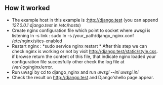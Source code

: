 ## How it worked
* The example host in this example is :http://django.test (you can append *127.0.0.1 django.test* in /etc/hosts)
* Create nginx configuration file which point to socket where uwsgi is listening
ln -s link : sudo ln -s /your_path/django_nginx.conf /etc/nginx/sites-enabled
* Restart nginx : *sudo service nginx restart *
After this step we can check nginx is working or not by visit http://django.test/static/style.css. if browse return the content of this file, that indicate nginx loaded your configuration file succesfully other check the log file at /var/log/nginx/error.
* Run uwsgi by cd to django_nginx and run *uwsgi --ini uwsgi.ini*
* Check the result on http://django.test and Django'shello page appear.